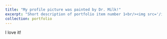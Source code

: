 ```yaml
---
title: "My profile picture was painted by Dr. Milk!"
excerpt: "Short description of portfolio item number 1<br/><img src='/images/milkdraw.png'>"
collection: portfolio
---
```


I love it!
